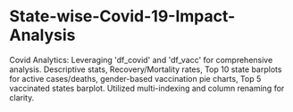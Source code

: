 # State-wise-Covid-19-Impact-Analysis
 Covid Analytics: Leveraging 'df_covid' and 'df_vacc' for comprehensive analysis. Descriptive stats, Recovery/Mortality rates, Top 10 state barplots for active cases/deaths, gender-based vaccination pie charts, Top 5 vaccinated states barplot. Utilized multi-indexing and column renaming for clarity.
